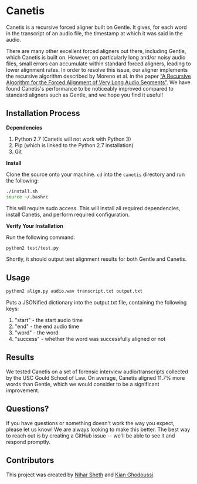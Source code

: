 # Canetis

Canetis is a recursive forced aligner built on Gentle. It gives, for each word in the
transcript of an audio file, the timestamp at which it was said in the audio.

There are many other excellent forced aligners out there, including Gentle, which Canetis is built on. However, on particularly long and/or noisy audio files, 
small errors can accumulate within standard forced aligners, leading to lower alignment rates. In order to
resolve this issue, our aligner implements the recursive algorithm described by Moreno et al. in the paper [“A Recursive Algorithm for the Forced Alignment of Very Long Audio Segments”](http://citeseerx.ist.psu.edu/viewdoc/download?doi=10.1.1.649.6346&rep=rep1&type=pdf).
We have found Canetis's performance to be noticeably improved compared to standard aligners such as Gentle,
and we hope you find it useful!

## Installation Process

**Dependencies**

1. Python 2.7 (Canetis will not work with Python 3)
2. Pip (which is linked to the Python 2.7 installation)
3. Git

**Install**

Clone the source onto your machine. `cd` into the `canetis` directory and run the following:
```bash
./install.sh
source ~/.bashrc
```

This will require sudo access. This will install all required dependencies, install Canetis, and perform required configuration.

**Verify Your Installation**

Run the following command: 

```bash
python2 test/test.py
```

Shortly, it should output test alignment results for both Gentle and Canetis.

## Usage

```bash
python2 align.py audio.wav transcript.txt output.txt
```

Puts a JSONified dictionary into the output.txt file, containing the following keys:
1. "start" - the start audio time
2. "end" - the end audio time
3. "word" - the word
4. "success" - whether the word was successfully aligned or not

## Results

We tested Canetis on a set of forensic interview audio/transcripts collected by the USC
Gould School of Law. On average, Canetis aligned 11.7% more words than Gentle, which we
would consider to be a significant improvement.

## Questions?
If you have questions or something doesn't work the way you expect, please let us know!
We are always looking to make this better. The best way to reach out is by creating a GitHub issue --
we'll be able to see it and respond promptly.

## Contributors

This project was created by [Nihar Sheth](http://github.com/nsheth12) and [Kian Ghodoussi](http://github.com/ghodouss).

